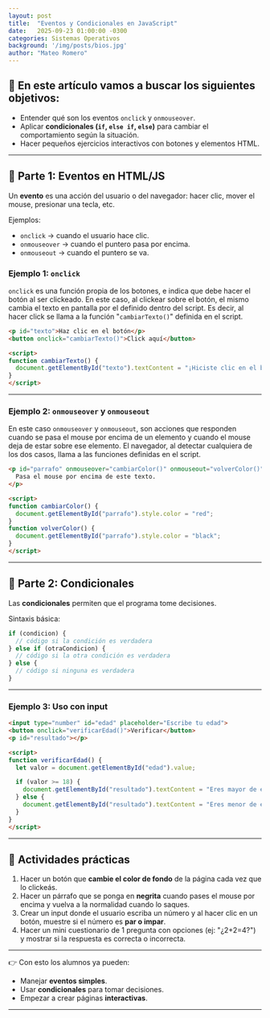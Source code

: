 ```yaml
---
layout: post
title:  "Eventos y Condicionales en JavaScript"
date:   2025-09-23 01:00:00 -0300
categories: Sistemas Operativos
background: '/img/posts/bios.jpg'
author: "Mateo Romero"
---
```


## 🎯 **En este artículo vamos a buscar los siguientes objetivos:**

* Entender qué son los eventos `onclick` y `onmouseover`.
* Aplicar **condicionales (`if`, `else if`, `else`)** para cambiar el comportamiento según la situación.
* Hacer pequeños ejercicios interactivos con botones y elementos HTML.

---

## 🧩 **Parte 1: Eventos en HTML/JS**

Un **evento** es una acción del usuario o del navegador: hacer clic, mover el mouse, presionar una tecla, etc.

Ejemplos:

* `onclick` → cuando el usuario hace clic.
* `onmouseover` → cuando el puntero pasa por encima.
* `onmouseout` → cuando el puntero se va.

### Ejemplo 1: `onclick`

`onclick` es una función propia de los botones, e indica que debe hacer el botón al ser clickeado.
En este caso, al clickear sobre el botón, el mismo cambia el texto en pantalla por el definido dentro del script. Es decir, al hacer click se llama a la función "`cambiarTexto()`" definida en el script.

```html
<p id="texto">Haz clic en el botón</p>
<button onclick="cambiarTexto()">Click aquí</button>

<script>
function cambiarTexto() {
  document.getElementById("texto").textContent = "¡Hiciste clic en el botón!";
}
</script>
```

---

### Ejemplo 2: `onmouseover` y `onmouseout`

En este caso `onmouseover` y `onmouseout`, son acciones que responden cuando se pasa el mouse por encima de un elemento y cuando el mouse deja de estar sobre ese elemento. El navegador, al detectar cualquiera
de los dos casos, llama a las funciones definidas en el script.

```html
<p id="parrafo" onmouseover="cambiarColor()" onmouseout="volverColor()">
  Pasa el mouse por encima de este texto.
</p>

<script>
function cambiarColor() {
  document.getElementById("parrafo").style.color = "red";
}
function volverColor() {
  document.getElementById("parrafo").style.color = "black";
}
</script>
```

---

## 🧩 **Parte 2: Condicionales**

Las **condicionales** permiten que el programa tome decisiones.

Sintaxis básica:

```javascript
if (condicion) {
  // código si la condición es verdadera
} else if (otraCondicion) {
  // código si la otra condición es verdadera
} else {
  // código si ninguna es verdadera
}
```

---

### Ejemplo 3: Uso con input

```html
<input type="number" id="edad" placeholder="Escribe tu edad">
<button onclick="verificarEdad()">Verificar</button>
<p id="resultado"></p>

<script>
function verificarEdad() {
  let valor = document.getElementById("edad").value;

  if (valor >= 18) {
    document.getElementById("resultado").textContent = "Eres mayor de edad ✅";
  } else {
    document.getElementById("resultado").textContent = "Eres menor de edad ❌";
  }
}
</script>
```

---

## 🎲 **Actividades prácticas**

1. Hacer un botón que **cambie el color de fondo** de la página cada vez que lo clickeás.
2. Hacer un párrafo que se ponga en **negrita** cuando pases el mouse por encima y vuelva a la normalidad cuando lo saques.
3. Crear un input donde el usuario escriba un número y al hacer clic en un botón, muestre si el número es **par o impar**.
4. Hacer un mini cuestionario de 1 pregunta con opciones (ej: "¿2+2=4?") y mostrar si la respuesta es correcta o incorrecta.

---

👉 Con esto los alumnos ya pueden:

* Manejar **eventos simples**.
* Usar **condicionales** para tomar decisiones.
* Empezar a crear páginas **interactivas**.

---
